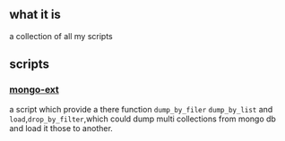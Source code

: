 ## what it is
a collection of all my scripts
## scripts
### [mongo-ext](./scripts/mongodump-ext)
a script which provide a there function `dump_by_filer` `dump_by_list` and `load`,`drop_by_filter`,which could dump multi collections from mongo db and load it those to another.
